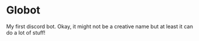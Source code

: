 # Globot
My first discord bot. Okay, it might not be a creative name but at least it can do a lot of stuff!
